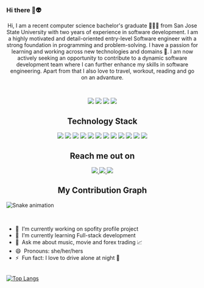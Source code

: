 ### Hi there 👋👽

<p align="center">
  Hi, I am a recent computer science bachelor's graduate 👩🏻‍💻 from San Jose State University with two years of experience in software development. I am a highly motivated and detail-oriented entry-level Software engineer with a strong foundation in programming and problem-solving. I have a passion for learning and working across new technologies and domains 🎯. I am now actively seeking an opportunity to contribute to a dynamic software development team where I can further enhance my skills in software engineering. Apart from that I also love to travel, workout, reading and go on an advanture.
</p> <br />

<p align="center">
	<img src="https://badges.pufler.dev/repos/shusianlyu"/> 
	<img src="https://badges.pufler.dev/commits/monthly/shusianlyu" />
 	<img src="https://badges.pufler.dev/updated/shusianlyu/portfolio" />
	<img src="https://badges.pufler.dev/visits/shusianlyu/shusianlyu" />
</p>

<h2 align="center">Technology Stack</h2>

<div align="center">
	<img src="https://img.shields.io/badge/python-3670A0?style=flat-square&logo=python&logoColor=ffdd54"/>
	<img src="https://img.shields.io/badge/C-00599C?style=flat-square&logo=c&logoColor=white"/>
	<img src="https://img.shields.io/badge/-java-E34A86?style=flat-square&logo=java"/>
	<img src="https://img.shields.io/badge/-C++-00599C?style=flat-square&logo=c"/>
	<img src="https://img.shields.io/badge/-HTML5-E34F26?style=flat-square&logo=html5&logoColor=white"/>
	<img src="https://img.shields.io/badge/-CSS3-1572B6?style=flat-square&logo=css3"/>
	<img src="https://img.shields.io/badge/-JavaScript-black?style=flat-square&logo=javascript"/>
 	<img src="https://img.shields.io/badge/-MongoDB-black?style=flat-square&logo=mongodb"/>
	<img src="https://img.shields.io/badge/-MySQL-black?style=flat-square&logo=mysql"/>
	<img src="https://img.shields.io/badge/flask-%23000.svg?style=flat-square&logo=flask&logoColor=white"/>
	<img src="https://img.shields.io/badge/-Git-black?style=flat-square&logo=git"/>
	<img src="https://img.shields.io/badge/-GitHub-black?style=flat-square&logo=github"/>	
</div>


<h2 align="center">Reach me out on </h2>
<p align="center">
<a href="mailto: shusianlyu@gmail.com">
<img src="https://img.shields.io/badge/-shusianlyu-c14438?style=flat-square&logo=Gmail&logoColor=white&link=mailto:shusianlyu@gmail.com"/>
</a>
<a href="https://www.linkedin.com/in/shusianlyu/">
 <img src="https://img.shields.io/badge/-shusianlyu-blue?style=flat-square&logo=Linkedin&logoColor=white&link=https://www.linkedin.com/in/shusianlyu/"/>
</a>

<a href="https://www.instagram.com/jessiielu/">
 <img src="https://img.shields.io/badge/-shusianlyu-pink?style=flat-square&logo=instagram&logoColor=white&link=https://www.instagram.com/jessiielu/"/>
</a>
</p>


<h2 align="center">
  My Contribution Graph
</h2>

![Snake animation](https://github.com/shusianlyu/shusianlyu/blob/output/github-contribution-grid-snake.svg)


 
<br />

- 🔭 &nbsp;I’m currently working on spofity profile project<br />
- 🌱 &nbsp;I’m currently learning Full-stack development<br />
- 💬 &nbsp;Ask me about music, movie and forex trading 📈<br />
- 😄 &nbsp;Pronouns: she/her/hers<br />
- ⚡ &nbsp;Fun fact: I love to drive alone at night 🚗 <br /><br />

[![Top Langs](https://github-readme-stats.vercel.app/api/top-langs/?username=shusianlyu&hide_progress=true)](https://github.com/anuraghazra/github-readme-stats)
